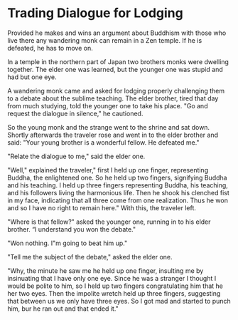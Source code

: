# Trading Dialogue for Lodging

Provided he makes and wins an argument about Buddhism with those who live there any wandering monk can remain in a Zen temple. If he is defeated, he has to move on.

In a temple in the northern part of Japan two brothers monks were dwelling together. The elder one was learned, but the younger one was stupid and had but one eye.

A wandering monk came and asked for lodging properly challenging them to a debate about the sublime teaching. The elder brother, tired that day from much studying, told the younger one to take his place. "Go and request the dialogue in silence," he cautioned.

So the young monk and the strange went to the shrine and sat down. Shortly afterwards the traveler rose and went in to the elder brother and said: "Your young brother is a wonderful fellow. He defeated me."

"Relate the dialogue to me," said the elder one.

"Well," explained the traveler," first I held up one finger, representing Buddha, the enlightened one. So he held up two fingers, signifying Buddha and his teaching. I held up three fingers representing Buddha, his teaching, and his followers living the harmonious life. Then he shook his clenched fist in my face, indicating that all three come from one realization. Thus he won and so I have no right to remain here." With this, the traveler left.

"Where is that fellow?" asked the younger one, running in to his elder brother. “I understand you won the debate."

"Won nothing. I"m going to beat him up."

"Tell me the subject of the debate," asked the elder one.

"Why, the minute he saw me he held up one finger, insulting me by insinuating that I have only one eye. Since he was a stranger I thought I would be polite to him, so I held up two fingers congratulating him that he her two eyes. Then the impolite wretch held up three fingers, suggesting that between us we only have three eyes. So I got mad and started to punch him, bur he ran out and that ended it."
